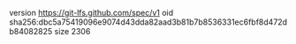 version https://git-lfs.github.com/spec/v1
oid sha256:dbc5a75419096e9074d43dda82aad3b81b7b8536331ec6fbf8d472db84082825
size 2306
